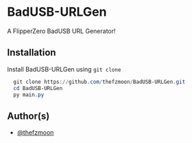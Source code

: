 # BadUSB-URLGen
 A FlipperZero BadUSB URL Generator!

## Installation

Install BadUSB-URLGen using ```git clone```

```powershell
  git clone https://github.com/thefzmoon/BadUSB-URLGen.git
  cd BadUSB-URLGen
  py main.py
```
    
## Author(s)

- [@thefzmoon](https://www.github.com/thefzmoon)

